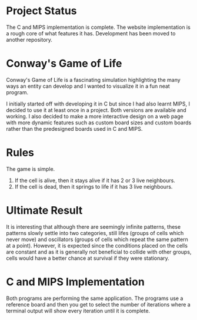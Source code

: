 # Project Status
The C and MIPS implementation is complete. The website implementation is a rough core of what features it has. Development has been moved to another repository.

# Conway's Game of Life

Conway's Game of Life is a fascinating simulation highlighting the many ways an entity can develop and I wanted to visualize it in a fun neat program.

I initially started off with developing it in C but since I had also learnt MIPS, I decided to use it at least once in a project. Both versions are available and working.
I also decided to make a more interactive design on a web page with more dynamic features such as custom board sizes and custom boards rather than the predesigned boards used in C and MIPS.

# Rules
The game is simple.
1. If the cell is alive, then it stays alive if it has 2 or 3 live neighbours.
2. If the cell is dead, then it springs to life if it has 3 live neighbours.

# Ultimate Result
It is interesting that although there are seemingly infinite patterns, these patterns slowly settle into two categories, still lifes (groups of cells which never move) and oscillators (groups of cells which repeat the same pattern at a point). However, it is expected since the conditions placed on the cells are constant and as it is generally not beneficial to collide with other groups, cells would have a better chance at survival if they were stationary.

# C and MIPS Implementation
Both programs are performing the same application. The programs use a reference board and then you get to select the number of iterations where a terminal output will show every iteration until it is complete.